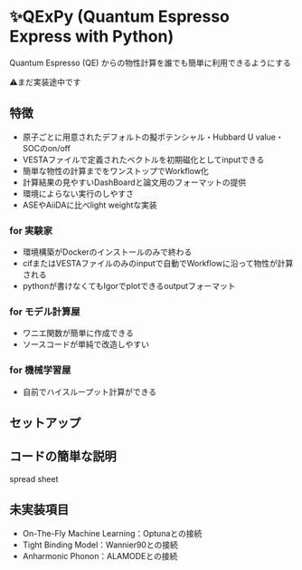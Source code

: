 # ✨QExPy (Quantum Espresso Express with Python)
Quantum Espresso (QE) からの物性計算を誰でも簡単に利用できるようにする

⚠まだ実装途中です
## 特徴
- 原子ごとに用意されたデフォルトの擬ポテンシャル・Hubbard U value・SOCのon/off
- VESTAファイルで定義されたベクトルを初期磁化としてinputできる
- 簡単な物性の計算までをワンストップでWorkflow化
- 計算結果の見やすいDashBoardと論文用のフォーマットの提供
- 環境によらない実行のしやすさ
- ASEやAiiDAに比べlight weightな実装
### for 実験家
- 環境構築がDockerのインストールのみで終わる
- cifまたはVESTAファイルのみのinputで自動でWorkflowに沿って物性が計算される
- pythonが書けなくてもIgorでplotできるoutputフォーマット
### for モデル計算屋
- ワニエ関数が簡単に作成できる
- ソースコードが単純で改造しやすい
### for 機械学習屋
- 自前でハイスループット計算ができる
## セットアップ
## コードの簡単な説明
spread sheet
## 未実装項目
- On-The-Fly Machine Learning：Optunaとの接続
- Tight Binding Model：Wannier90との接続
- Anharmonic Phonon：ALAMODEとの接続
